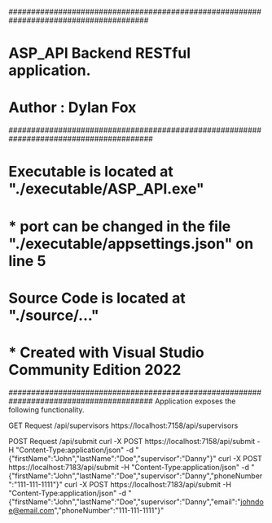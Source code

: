 #######################################################################################
# ASP_API Backend RESTful application.
# Author : Dylan Fox
########################################################################################
# Executable is located at "./executable/ASP_API.exe"
#	* port can be changed in the file "./executable/appsettings.json" on line 5
# Source Code is located at "./source/..."
#	* Created with Visual Studio Community Edition 2022
########################################################################################
Application exposes the following functionality.

GET Request /api/supervisors
	https://localhost:7158/api/supervisors

POST Request /api/submit
	curl -X POST https://localhost:7158/api/submit -H "Content-Type:application/json" -d "{\"firstName\":\"John\",\"lastName\":\"Doe\",\"supervisor\":\"Danny\"}"
	curl -X POST https://localhost:7183/api/submit -H "Content-Type:application/json" -d "{\"firstName\":\"John\",\"lastName\":\"Doe\",\"supervisor\":\"Danny\",\"phoneNumber\":\"111-111-1111\"}"
	curl -X POST https://localhost:7183/api/submit -H "Content-Type:application/json" -d "{\"firstName\":\"John\",\"lastName\":\"Doe\",\"supervisor\":\"Danny\",\"email\":\"johndoe@email.com\",\"phoneNumber\":\"111-111-1111\"}"